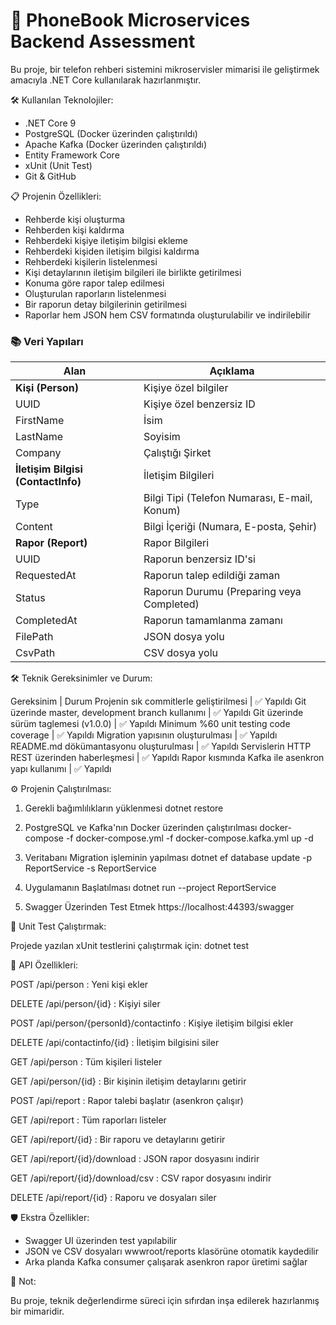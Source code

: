 ﻿# 📖 PhoneBook Microservices Backend Assessment

Bu proje, bir telefon rehberi sistemini mikroservisler mimarisi ile geliştirmek amacıyla .NET Core kullanılarak hazırlanmıştır.


🛠 Kullanılan Teknolojiler:

- .NET Core 9
- PostgreSQL (Docker üzerinden çalıştırıldı)
- Apache Kafka (Docker üzerinden çalıştırıldı)
- Entity Framework Core
- xUnit (Unit Test)
- Git & GitHub


📋 Projenin Özellikleri:

- Rehberde kişi oluşturma
- Rehberden kişi kaldırma
- Rehberdeki kişiye iletişim bilgisi ekleme
- Rehberdeki kişiden iletişim bilgisi kaldırma
- Rehberdeki kişilerin listelenmesi
- Kişi detaylarının iletişim bilgileri ile birlikte getirilmesi
- Konuma göre rapor talep edilmesi
- Oluşturulan raporların listelenmesi
- Bir raporun detay bilgilerinin getirilmesi
- Raporlar hem JSON hem CSV formatında oluşturulabilir ve indirilebilir


### 📚 Veri Yapıları

| Alan          | Açıklama                                    |
| ------------- | ------------------------------------------- |
| **Kişi (Person)**    | Kişiye özel bilgiler                        |
| UUID          | Kişiye özel benzersiz ID                    |
| FirstName     | İsim                                        |
| LastName      | Soyisim                                     |
| Company       | Çalıştığı Şirket                            |
| **İletişim Bilgisi (ContactInfo)** | İletişim Bilgileri                        |
| Type          | Bilgi Tipi (Telefon Numarası, E-mail, Konum) |
| Content       | Bilgi İçeriği (Numara, E-posta, Şehir)       |
| **Rapor (Report)**    | Rapor Bilgileri                             |
| UUID          | Raporun benzersiz ID'si                     |
| RequestedAt   | Raporun talep edildiği zaman                |
| Status        | Raporun Durumu (Preparing veya Completed)   |
| CompletedAt   | Raporun tamamlanma zamanı                   |
| FilePath      | JSON dosya yolu                             |
| CsvPath       | CSV dosya yolu                              |



🛠 Teknik Gereksinimler ve Durum:

Gereksinim | Durum
Projenin sık commitlerle geliştirilmesi | ✅ Yapıldı
Git üzerinde master, development branch kullanımı | ✅ Yapıldı
Git üzerinde sürüm taglemesi (v1.0.0) | ✅ Yapıldı
Minimum %60 unit testing code coverage | ✅ Yapıldı
Migration yapısının oluşturulması | ✅ Yapıldı
README.md dökümantasyonu oluşturulması | ✅ Yapıldı
Servislerin HTTP REST üzerinden haberleşmesi | ✅ Yapıldı
Rapor kısmında Kafka ile asenkron yapı kullanımı | ✅ Yapıldı


⚙️ Projenin Çalıştırılması:

1. Gerekli bağımlılıkların yüklenmesi
dotnet restore

2. PostgreSQL ve Kafka'nın Docker üzerinden çalıştırılması
docker-compose -f docker-compose.yml -f docker-compose.kafka.yml up -d

3. Veritabanı Migration işleminin yapılması
dotnet ef database update -p ReportService -s ReportService

4. Uygulamanın Başlatılması
dotnet run --project ReportService

5. Swagger Üzerinden Test Etmek
https://localhost:44393/swagger


🧪 Unit Test Çalıştırmak:

Projede yazılan xUnit testlerini çalıştırmak için:
dotnet test

🚀 API Özellikleri:

POST /api/person : Yeni kişi ekler

DELETE /api/person/{id} : Kişiyi siler

POST /api/person/{personId}/contactinfo : Kişiye iletişim bilgisi ekler

DELETE /api/contactinfo/{id} : İletişim bilgisini siler

GET /api/person : Tüm kişileri listeler

GET /api/person/{id} : Bir kişinin iletişim detaylarını getirir

POST /api/report : Rapor talebi başlatır (asenkron çalışır)

GET /api/report : Tüm raporları listeler

GET /api/report/{id} : Bir raporu ve detaylarını getirir

GET /api/report/{id}/download : JSON rapor dosyasını indirir

GET /api/report/{id}/download/csv : CSV rapor dosyasını indirir

DELETE /api/report/{id} : Raporu ve dosyaları siler


🛡️ Ekstra Özellikler:

- Swagger UI üzerinden test yapılabilir
- JSON ve CSV dosyaları wwwroot/reports klasörüne otomatik kaydedilir
- Arka planda Kafka consumer çalışarak asenkron rapor üretimi sağlar

📢 Not:

Bu proje, teknik değerlendirme süreci için sıfırdan inşa edilerek hazırlanmış bir mimaridir. 
